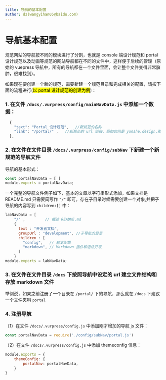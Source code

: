 ```yaml
---
title: 导航的基本配置
author: dz(wangyihan05@baidu.com)
---
```

# 导航基本配置

规范网站的导航按不同的模块进行了分割，也就是 console 端设计规范和 portal 设计规范以及动画等规范的网站导航都在不同的文件中，这样便于后续的管理（原始的 vuepress 导航中，所有的导航都在一个文件里面，会让整个文件变得非常臃肿，很难找到）。

如果现在要创建一个新的规范，需要新建一个规范目录和完成相关的配置，请按下面的流程进行(<mark>以 portal 设计规范的创建为例</mark>)：

### 1. 在文件 `/docs/.vurpress/config/mainNavData.js` 中添加一个数据：

```js
  { 
    "text": "Portal 设计规范",   //新规范的名称
    "link": "/portal/" ,   //新规范的 url 链接，假如官网是 yunshe.design,那么这一篇规范的位置在 yunshe.design/portal/ 下
  },
```

### 2. 在文件在文件目录 `/docs/.vurpress/config/subNav` 下新建一个新规范的导航文件

导航的基本形式：

```js
const portalNavData = [ ]
module.exports = portalNavData;
```

一个完整的导航文件例子如下，基本的文章以字符串形式添加，如果文档是 README.md 只需要简写作 `"/"` 即可，存在子目录时候需要创建一个对象,并把子导航的内容写到 `children:[]` 中：

```js
labNavData = [
    "/" ,         // 概述 README.md
    {
      text : "开发者文档",
      groupUrl : "development", //子导航的目录
      children : [
        "config",   // 基本配置
        "markdown", // Markdown 插件和语法开发
      ]
    }
module.exports = labNavData;
```

### 3. 在文件在文件目录 `/docs` 下按照导航中设定的 url 建立文件结构和存放 markdown 文件

举例说，如果之前注册了一个目录在 `/portal/` 下的导航，那么就在 `/docs` 下建议一个文件夹叫 `portal`

### 4. 注册导航

（1）在文件 `/docs/.vurpress/config.js` 中添加刚才增加的导航 js 文件：

```js
const portalNavData = require('./config/subNav/portal.js')
```

（2）在文件 `/docs/.vurpress/config.js` 中添加 themeconfig 信息：

```js
module.exports = {
    themeConfig: {
        portalNav: portalNavData,
    }
}
```
